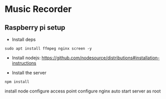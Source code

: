 # Music Recorder

## Raspberry pi setup

- Install deps
```
sudo apt install ffmpeg nginx screen -y
```

- Install nodejs: https://github.com/nodesource/distributions#installation-instructions


- Install the server
```
npm install
```

install node
configure access point
configure nginx
auto start server as root
